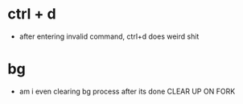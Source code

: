 # ctrl + d
- after entering invalid command, ctrl+d does weird shit
  
# bg
- am i even clearing bg process after its done
CLEAR UP ON FORK